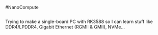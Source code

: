 #NanoCompute
##
Trying to make a single-board PC with RK3588 so I can learn stuff like DDR4/LPDDR4, Gigabit Ethernet (RGMII & GMII), NVMe...
